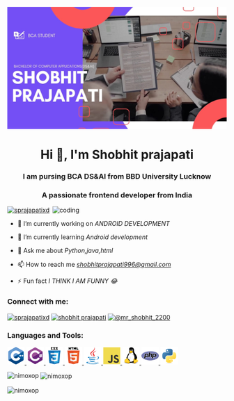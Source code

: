 ![logo](banner.png)
<h1 align="center">Hi 👋, I'm Shobhit prajapati</h1>
<h3 align="center">I am pursing BCA DS&AI from BBD University Lucknow</h3>
<h3 align="center">A passionate frontend developer from India</h3>

<img align="right" alt="coding" width="400" src="https://user-images.githubusercontent.com/55389276/140866485-8fb1c876-9a8f-4d6a-98dc-08c4981eaf70.gif">


<p align="left"> <a href="https://twitter.com/sprajapatixd" target="blank"><img src="https://img.shields.io/twitter/follow/sprajapatixd?logo=twitter&style=for-the-badge" alt="sprajapatixd" /></a> </p>

- 🔭 I’m currently working on *ANDROID DEVELOPMENT*

- 🌱 I’m currently learning *Android development*

- 💬 Ask me about *Python,java,html*

- 📫 How to reach me *shobhitprajapati996@gmail.com*

- ⚡ Fun fact *I THINK I AM FUNNY 😂*

<h3 align="left">Connect with me:</h3>
<p align="left">
<a href="https://twitter.com/sprajapatixd" target="blank"><img align="center" src="https://raw.githubusercontent.com/rahuldkjain/github-profile-readme-generator/master/src/images/icons/Social/twitter.svg" alt="sprajapatixd" height="30" width="40" /></a>
<a href="https://linkedin.com/in/shobhit prajapati" target="blank"><img align="center" src="https://raw.githubusercontent.com/rahuldkjain/github-profile-readme-generator/master/src/images/icons/Social/linked-in-alt.svg" alt="shobhit prajapati" height="30" width="40" /></a>
<a href="https://instagram.com/@mr_shobhit_2200" target="blank"><img align="center" src="https://raw.githubusercontent.com/rahuldkjain/github-profile-readme-generator/master/src/images/icons/Social/instagram.svg" alt="@mr_shobhit_2200" height="30" width="40" /></a>
</p>

<h3 align="left">Languages and Tools:</h3>
<p align="left"> <a href="https://www.w3schools.com/cpp/" target="_blank" rel="noreferrer"> <img src="https://raw.githubusercontent.com/devicons/devicon/master/icons/cplusplus/cplusplus-original.svg" alt="cplusplus" width="40" height="40"/> </a> <a href="https://www.w3schools.com/cs/" target="_blank" rel="noreferrer"> <img src="https://raw.githubusercontent.com/devicons/devicon/master/icons/csharp/csharp-original.svg" alt="csharp" width="40" height="40"/> </a> <a href="https://www.w3schools.com/css/" target="_blank" rel="noreferrer"> <img src="https://raw.githubusercontent.com/devicons/devicon/master/icons/css3/css3-original-wordmark.svg" alt="css3" width="40" height="40"/> </a> <a href="https://www.w3.org/html/" target="_blank" rel="noreferrer"> <img src="https://raw.githubusercontent.com/devicons/devicon/master/icons/html5/html5-original-wordmark.svg" alt="html5" width="40" height="40"/> </a> <a href="https://www.java.com" target="_blank" rel="noreferrer"> <img src="https://raw.githubusercontent.com/devicons/devicon/master/icons/java/java-original.svg" alt="java" width="40" height="40"/> </a> <a href="https://developer.mozilla.org/en-US/docs/Web/JavaScript" target="_blank" rel="noreferrer"> <img src="https://raw.githubusercontent.com/devicons/devicon/master/icons/javascript/javascript-original.svg" alt="javascript" width="40" height="40"/> </a> <a href="https://www.linux.org/" target="_blank" rel="noreferrer"> <img src="https://raw.githubusercontent.com/devicons/devicon/master/icons/linux/linux-original.svg" alt="linux" width="40" height="40"/> </a> <a href="https://www.php.net" target="_blank" rel="noreferrer"> <img src="https://raw.githubusercontent.com/devicons/devicon/master/icons/php/php-original.svg" alt="php" width="40" height="40"/> </a> <a href="https://www.python.org" target="_blank" rel="noreferrer"> <img src="https://raw.githubusercontent.com/devicons/devicon/master/icons/python/python-original.svg" alt="python" width="40" height="40"/> </a> </p>

<p><img align="left" src="https://github-readme-stats.vercel.app/api/top-langs?username=nimoxop&show_icons=true&locale=en&layout=compact" alt="nimoxop" /></p>

<p>&nbsp;<img align="center" src="https://github-readme-stats.vercel.app/api?username=nimoxop&show_icons=true&locale=en" alt="nimoxop" /></p>

<p><img align="center" src="https://github-readme-streak-stats.herokuapp.com/?user=nimoxop&" alt="nimoxop" /></p>
